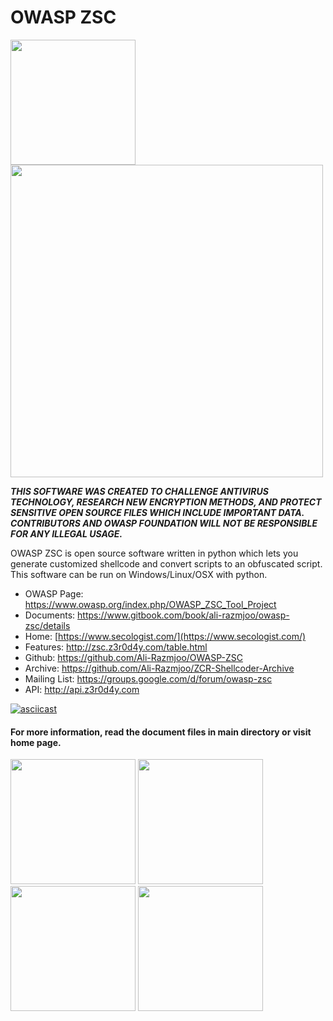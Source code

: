 OWASP ZSC
=========

<img src="https://camo.githubusercontent.com/25244200c371a611477ad97f0e91d8132a3b24d2/68747470733a2f2f7777772e6f776173702e6f72672f696d616765732f7468756d622f632f63662f5a7363312e706e672f32303070782d5a7363312e706e67" width="200"><img src="https://raw.githubusercontent.com/viraintel/OWASP-Nettacker/master/web/static/img/owasp.png" width="500">

***THIS SOFTWARE WAS CREATED TO CHALLENGE ANTIVIRUS TECHNOLOGY, RESEARCH NEW ENCRYPTION METHODS, AND PROTECT SENSITIVE OPEN SOURCE FILES WHICH INCLUDE IMPORTANT DATA. CONTRIBUTORS AND OWASP FOUNDATION WILL NOT BE RESPONSIBLE FOR ANY ILLEGAL USAGE.***


OWASP ZSC is open source software written in python which lets you generate customized shellcode and convert scripts to an obfuscated script. This software can be run on Windows/Linux/OSX with python.

 * OWASP Page: https://www.owasp.org/index.php/OWASP_ZSC_Tool_Project
 * Documents: https://www.gitbook.com/book/ali-razmjoo/owasp-zsc/details
 * Home: [https://www.secologist.com/](https://www.secologist.com/)
 * Features: http://zsc.z3r0d4y.com/table.html
 * Github: https://github.com/Ali-Razmjoo/OWASP-ZSC
 * Archive: https://github.com/Ali-Razmjoo/ZCR-Shellcoder-Archive
 * Mailing List: https://groups.google.com/d/forum/owasp-zsc
 * API: http://api.z3r0d4y.com

[![asciicast](https://asciinema.org/a/90674.png)](https://asciinema.org/a/90674)

#### For more information, read the document files in main directory or visit home page.


<img src="https://betanews.com/wp-content/uploads/2016/03/vertical-GSoC-logo.jpg" width="200"></img>   <img src="https://l4w.io/wp-content/uploads/2015/04/defcon.png" width="200"></img>   <img src="https://www.blackhat.com/images/page-graphics-usa-15/logos/bh_logo_white_onblack.png" width="200"></img>   <img src="https://3.bp.blogspot.com/-RUtlkIy5EeE/WSaQCTyMKWI/AAAAAAAAAWc/pJ3tWmnJt08ynKZo-y631ToxEY3F48QiACLcB/s1600/code%2Bsprint%2Blogo.png" width="200"></img>
